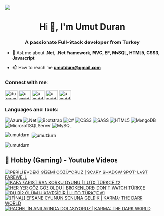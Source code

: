 ![](https://komarev.com/ghpvc/?username=umutdurn&color=blue)
<h1 align="center">Hi 👋, I'm Umut Duran</h1>
<h3 align="center">A passionate Full-Stack developer from Turkey</h3>

- 💬 Ask me about **.Net, .Net Framework, MVC, EF, MsSQL,  HTML5, CSS3,  Javascript**

- 📫 How to reach me **umutdurn@gmail.com**

<h3 align="left">Connect with me:</h3>
<p align="left">
<a href="https://twitter.com/durnumut" target="blank"><img align="center" src="https://raw.githubusercontent.com/rahuldkjain/github-profile-readme-generator/master/src/images/icons/Social/twitter.svg" alt="durnumut" height="30" width="40" /></a>
<a href="https://linkedin.com/in/umutdurn" target="blank"><img align="center" src="https://raw.githubusercontent.com/rahuldkjain/github-profile-readme-generator/master/src/images/icons/Social/linked-in-alt.svg" alt="umutdurn" height="30" width="40" /></a>
<a href="https://fb.com/umutdurn" target="blank"><img align="center" src="https://raw.githubusercontent.com/rahuldkjain/github-profile-readme-generator/master/src/images/icons/Social/facebook.svg" alt="umutdurn" height="30" width="40" /></a>
<a href="https://instagram.com/umutdurn" target="blank"><img align="center" src="https://raw.githubusercontent.com/rahuldkjain/github-profile-readme-generator/master/src/images/icons/Social/instagram.svg" alt="umutdurn" height="30" width="40" /></a>
<a href="https://www.youtube.com/c/umutdrn" target="blank"><img align="center" src="https://raw.githubusercontent.com/rahuldkjain/github-profile-readme-generator/master/src/images/icons/Social/youtube.svg" alt="umutdrn" height="30" width="40" /></a>
</p>

<h3 align="left">Languages and Tools:</h3>

![Azure](https://img.shields.io/badge/azure-%230072C6.svg?style=for-the-badge&logo=microsoftazure&logoColor=white)
  ![.Net](https://img.shields.io/badge/.NET-5C2D91?style=for-the-badge&logo=.net&logoColor=white)
  ![Bootstrap](https://img.shields.io/badge/bootstrap-%238511FA.svg?style=for-the-badge&logo=bootstrap&logoColor=white)
  ![C#](https://img.shields.io/badge/c%23-%23239120.svg?style=for-the-badge&logo=csharp&logoColor=white)
  ![CSS3](https://img.shields.io/badge/css3-%231572B6.svg?style=for-the-badge&logo=css3&logoColor=white)
  ![SASS](https://img.shields.io/badge/SASS-hotpink.svg?style=for-the-badge&logo=SASS&logoColor=white)
  ![HTML5](https://img.shields.io/badge/html5-%23E34F26.svg?style=for-the-badge&logo=html5&logoColor=white)
  ![MongoDB](https://img.shields.io/badge/MongoDB-%234ea94b.svg?style=for-the-badge&logo=mongodb&logoColor=white)
  ![MicrosoftSQLServer](https://img.shields.io/badge/Microsoft%20SQL%20Server-CC2927?style=for-the-badge&logo=microsoft%20sql%20server&logoColor=white)
  ![MySQL](https://img.shields.io/badge/mysql-4479A1.svg?style=for-the-badge&logo=mysql&logoColor=white)

<p><img align="left" src="https://github-readme-stats.vercel.app/api/top-langs?username=umutdurn&show_icons=true&locale=en&layout=compact" alt="umutdurn" /></p>

<p>&nbsp;<img align="center" src="https://github-readme-stats.vercel.app/api?username=umutdurn&show_icons=true&locale=en" alt="umutdurn" /></p>

<p><img align="center" src="https://github-readme-streak-stats.herokuapp.com/?user=umutdurn&" alt="umutdurn" /></p>

<summary><h2>📸 Hobby (Gaming) - Youtube Videos</h2></summary>

<!-- BEGIN YOUTUBE-CARDS -->
[![PERİLİ EVDEKİ GİZEMİ ÇÖZÜYORUZ | SCARY SHADOW SPOT: LAST FAREWELL](https://ytcards.demolab.com/?id=_wLimQnKQS8&title=PER%C4%B0L%C4%B0+EVDEK%C4%B0+G%C4%B0ZEM%C4%B0+%C3%87%C3%96Z%C3%9CYORUZ+%7C+SCARY+SHADOW+SPOT%3A+LAST+FAREWELL&lang=en&timestamp=1756571705&background_color=%230d1117&title_color=%23ffffff&stats_color=%23dedede&max_title_lines=1&width=250&border_radius=5 "PERİLİ EVDEKİ GİZEMİ ÇÖZÜYORUZ | SCARY SHADOW SPOT: LAST FAREWELL")](https://www.youtube.com/watch?v=_wLimQnKQS8)
[![KAFA KARIŞTIRAN KORKU OYUNU | LUTO TÜRKÇE #2](https://ytcards.demolab.com/?id=6yljhH_YQG8&title=KAFA+KARI%C5%9ETIRAN+KORKU+OYUNU+%7C+LUTO+T%C3%9CRK%C3%87E+%232&lang=en&timestamp=1756566019&background_color=%230d1117&title_color=%23ffffff&stats_color=%23dedede&max_title_lines=1&width=250&border_radius=5 "KAFA KARIŞTIRAN KORKU OYUNU | LUTO TÜRKÇE #2")](https://www.youtube.com/watch?v=6yljhH_YQG8)
[![HER YER GÖZ GÖZ OLDU | BROKENLORE: DON'T WATCH TÜRKÇE](https://ytcards.demolab.com/?id=VD8MQ92dMU8&title=HER+YER+G%C3%96Z+G%C3%96Z+OLDU+%7C+BROKENLORE%3A+DON%27T+WATCH+T%C3%9CRK%C3%87E&lang=en&timestamp=1756486845&background_color=%230d1117&title_color=%23ffffff&stats_color=%23dedede&max_title_lines=1&width=250&border_radius=5 "HER YER GÖZ GÖZ OLDU | BROKENLORE: DON'T WATCH TÜRKÇE")](https://www.youtube.com/watch?v=VD8MQ92dMU8)
[![BU BİR ÖLÜM HİKAYESİDİR | LUTO TÜRKÇE #1](https://ytcards.demolab.com/?id=Avsx-bwa5Fc&title=BU+B%C4%B0R+%C3%96L%C3%9CM+H%C4%B0KAYES%C4%B0D%C4%B0R+%7C+LUTO+T%C3%9CRK%C3%87E+%231&lang=en&timestamp=1756393228&background_color=%230d1117&title_color=%23ffffff&stats_color=%23dedede&max_title_lines=1&width=250&border_radius=5 "BU BİR ÖLÜM HİKAYESİDİR | LUTO TÜRKÇE #1")](https://www.youtube.com/watch?v=Avsx-bwa5Fc)
[![[FİNAL] EFSANE OYUNUN SONUNA GELDİK | KARMA: THE DARK WORLD](https://ytcards.demolab.com/?id=uv6vamVRgAQ&title=%5BF%C4%B0NAL%5D+EFSANE+OYUNUN+SONUNA+GELD%C4%B0K+%7C+KARMA%3A+THE+DARK+WORLD&lang=en&timestamp=1756148451&background_color=%230d1117&title_color=%23ffffff&stats_color=%23dedede&max_title_lines=1&width=250&border_radius=5 "[FİNAL] EFSANE OYUNUN SONUNA GELDİK | KARMA: THE DARK WORLD")](https://www.youtube.com/watch?v=uv6vamVRgAQ)
[![RACHEL'İN ANILARINDA DOLAŞIYORUZ | KARMA: THE DARK WORLD](https://ytcards.demolab.com/?id=CFqDiGAEKFM&title=RACHEL%27%C4%B0N+ANILARINDA+DOLA%C5%9EIYORUZ+%7C+KARMA%3A+THE+DARK+WORLD&lang=en&timestamp=1754841611&background_color=%230d1117&title_color=%23ffffff&stats_color=%23dedede&max_title_lines=1&width=250&border_radius=5 "RACHEL'İN ANILARINDA DOLAŞIYORUZ | KARMA: THE DARK WORLD")](https://www.youtube.com/watch?v=CFqDiGAEKFM)
<!-- END YOUTUBE-CARDS -->
